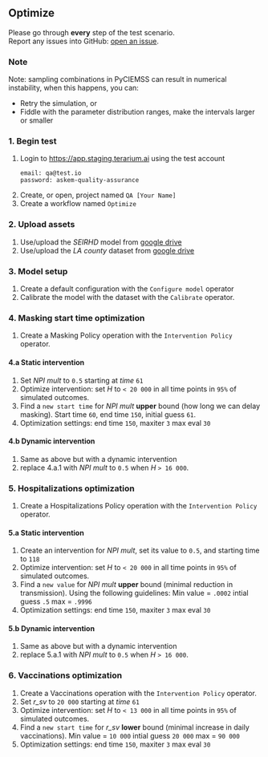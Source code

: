 ## Optimize
Please go through __every__ step of the test scenario.\
Report any issues into GitHub: [open an issue](https://github.com/DARPA-ASKEM/terarium/issues/new?assignees=&labels=bug%2C+Q%26A&template=qa-issue.md&title=%5BBUG%5D%3A+).

### Note
Note: sampling combinations in PyCIEMSS can result in numerical instability, when this happens, you can:
- Retry the simulation, or
- Fiddle with the parameter distribution ranges, make the intervals larger or smaller

### 1. Begin test
1. Login to https://app.staging.terarium.ai using the test account
    ```
    email: qa@test.io
    password: askem-quality-assurance
    ```
2. Create, or open, project named `QA [Your Name]`
3. Create a workflow named `Optimize`

### 2. Upload assets
1. Use/upload the _SEIRHD_ model from [google drive]([https://drive.google.com/drive/folders/1bllvuKt6ZA1vc36AW3Xet4y6ZAnwnaVN](https://drive.google.com/file/d/1wCZl0NCjN6jZeoEy5UNVbElW8a4xQHXw/view?usp=drive_link))
2. Use/upload the _LA county_ dataset from [google drive]([https://drive.google.com/drive/folders/1bllvuKt6ZA1vc36AW3Xet4y6ZAnwnaVN](https://drive.google.com/file/d/1gW-q-N_pLOAUp151NyPAuXNL1WTBRDak/view?usp=drive_link))

### 3. Model setup
1. Create a default configuration with the `Configure model` operator
2. Calibrate the model with the dataset with the `Calibrate` operator.

### 4. Masking start time optimization
1. Create a Masking Policy operation with the `Intervention Policy` operator.

#### 4.a Static intervention
1. Set _NPI mult_ to `0.5` starting at _time_ `61` 
2. Optimize intervention: set _H_ to `< 20 000` in all time points in `95%` of simulated outcomes. 
3. Find a `new start time` for _NPI mult_ **upper** bound (how long we can delay masking). Start time `60`, end time `150`, initial guess `61`. 
4. Optimization settings: end time `150`, maxiter `3` max eval `30`

#### 4.b Dynamic intervention
1. Same as above but with a dynamic intervention 
2. replace 4.a.1 with _NPI mult_ to `0.5` when _H_ `> 16 000`.

### 5. Hospitalizations optimization
1. Create a Hospitalizations Policy operation with the `Intervention Policy` operator.

#### 5.a Static intervention
1. Create an intervention for _NPI mult_, set its value to `0.5`, and starting time to `118`
2. Optimize intervention: set _H_ to `< 20 000` in all time points in `95%` of simulated outcomes.
3. Find a `new value` for _NPI mult_ **upper** bound (minimal reduction in transmission). Using the following guidelines: Min value = `.0002` intial guess `.5` max = `.9996`
4. Optimization settings: end time `150`, maxiter `3` max eval `30`

#### 5.b Dynamic intervention
1. Same as above but with a dynamic intervention
2. replace 5.a.1 with _NPI mult_ to `0.5` when _H_ `> 16 000`.

### 6. Vaccinations optimization
1. Create a Vaccinations operation with the `Intervention Policy` operator.
2. Set _r_sv_ to `20 000` starting at _time_ `61`
3. Optimize intervention: set _H_ to `< 13 000` in all time points in `95%` of simulated outcomes.
4. Find a `new start time` for _r_sv_ **lower** bound (minimal increase in daily vaccinations). Min value = `10 000` intial guess `20 000` max = `90 000`
5. Optimization settings: end time `150`, maxiter `3` max eval `30`
